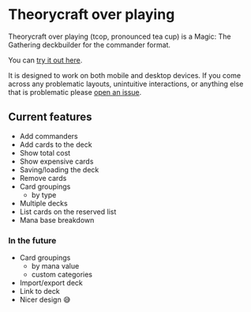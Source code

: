 # Theorycraft over playing
Theorycraft over playing (tcop, pronounced tea cup) is a Magic: The Gathering deckbuilder for the commander format.

You can [try it out here](https://asvanberg.github.io/tcop).

It is designed to work on both mobile and desktop devices.
If you come across any problematic layouts, unintuitive interactions, or anything else that is problematic please [open an issue](https://github.com/asvanberg/tcop/issues/new).

## Current features
* Add commanders
* Add cards to the deck
* Show total cost
* Show expensive cards
* Saving/loading the deck
* Remove cards
* Card groupings
  * by type
* Multiple decks
* List cards on the reserved list
* Mana base breakdown

### In the future
* Card groupings
  * by mana value
  * custom categories
* Import/export deck
* Link to deck
* Nicer design 😅
